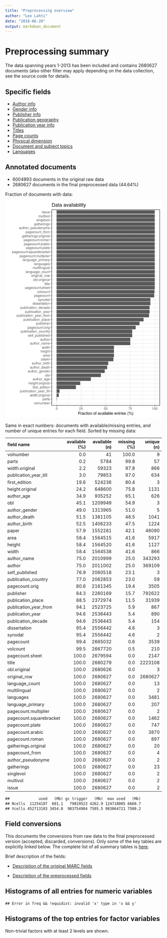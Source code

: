 ```yaml
---
title: "Preprocessing overview"
author: "Leo Lahti"
date: "2018-06-20"
output: markdown_document
---
```


# Preprocessing summary

The data spanning years 1-2013 has been included and contains 2680627 documents (also other filter may apply depending on the data collection, see the source code for details.



## Specific fields

  * [Author info](author.md)
  * [Gender info](gender.md)
  * [Publisher info](publisher.md)
  * [Publication geography](publicationplace.md)
  * [Publication year info](publicationyear.md)
  * [Titles](title.md)  
  * [Page counts](pagecount.md)
  * [Physical dimension](dimension.md)    
  * [Document and subject topics](topic.md)
  * [Languages](language.md)


## Annotated documents

  * 6004893 documents in the original raw data
  * 2680627 documents in the final preprocessed data (44.64%)

Fraction of documents with data:

![plot of chunk summaryannotations](figure/summaryannotations-1.png)

Same in exact numbers: documents with available/missing entries, and number of unique entries for each field. Sorted by missing data:


|field name              | available (%)| available (n)| missing (%)| unique (n)|
|:-----------------------|-------------:|-------------:|-----------:|----------:|
|volnumber               |           0.0|            41|       100.0|          9|
|parts                   |           0.2|          5784|        99.8|         57|
|width.original          |           2.2|         59323|        97.8|        866|
|publication_year_till   |           3.0|         79853|        97.0|        634|
|first_edition           |          19.6|        524236|        80.4|          3|
|height.original         |          24.2|        648600|        75.8|       1131|
|author_age              |          34.9|        935252|        65.1|        626|
|obl                     |          45.1|       1209949|        54.9|          3|
|author_gender           |          49.0|       1313965|        51.0|          5|
|author_death            |          51.5|       1381105|        48.5|       1041|
|author_birth            |          52.5|       1406233|        47.5|       1224|
|paper                   |          57.9|       1552281|        42.1|      46090|
|area                    |          58.4|       1564515|        41.6|       5917|
|height                  |          58.4|       1564520|        41.6|       1127|
|width                   |          58.4|       1564538|        41.6|        866|
|author_name             |          75.0|       2010999|        25.0|     343293|
|author                  |          75.0|       2011002|        25.0|     369109|
|self_published          |          76.9|       2060518|        23.1|          3|
|publication_country     |          77.0|       2062853|        23.0|         59|
|pagecount.orig          |          80.6|       2161345|        19.4|       3505|
|publisher               |          84.3|       2260169|        15.7|     792622|
|publication_place       |          88.5|       2372974|        11.5|      31939|
|publication_year_from   |          94.1|       2523725|         5.9|        867|
|publication_year        |          94.6|       2536443|         5.4|        890|
|publication_decade      |          94.6|       2536443|         5.4|        154|
|dissertation            |          95.4|       2556442|         4.6|          3|
|synodal                 |          95.4|       2556442|         4.6|          2|
|pagecount               |          99.4|       2665032|         0.6|       3539|
|volcount                |          99.5|       2667720|         0.5|        210|
|pagecount.sheet         |         100.0|       2679594|         0.0|       2147|
|title                   |         100.0|       2680279|         0.0|    2223108|
|obl.original            |         100.0|       2680626|         0.0|          3|
|original_row            |         100.0|       2680627|         0.0|    2680627|
|language_count          |         100.0|       2680627|         0.0|         13|
|multilingual            |         100.0|       2680627|         0.0|          2|
|languages               |         100.0|       2680627|         0.0|       3481|
|language_primary        |         100.0|       2680627|         0.0|        207|
|pagecount.multiplier    |         100.0|       2680627|         0.0|          2|
|pagecount.squarebracket |         100.0|       2680627|         0.0|       1462|
|pagecount.plate         |         100.0|       2680627|         0.0|        747|
|pagecount.arabic        |         100.0|       2680627|         0.0|       3870|
|pagecount.roman         |         100.0|       2680627|         0.0|        897|
|gatherings.original     |         100.0|       2680627|         0.0|         20|
|pagecount_from          |         100.0|       2680627|         0.0|          4|
|author_pseudonyme       |         100.0|       2680627|         0.0|          2|
|gatherings              |         100.0|       2680627|         0.0|         23|
|singlevol               |         100.0|       2680627|         0.0|          2|
|multivol                |         100.0|       2680627|         0.0|          2|
|issue                   |         100.0|       2680627|         0.0|          2|

```
##             used   (Mb) gc trigger   (Mb)  max used   (Mb)
## Ncells  11254187  601.1   79819523 4262.9 124718005 6660.7
## Vcells 452713103 3454.0  983754904 7505.5 983064721 7500.2
```


## Field conversions

This documents the conversions from raw data to the final preprocessed version (accepted, discarded, conversions). Only some of the key tables are explicitly linked below. The complete list of all summary tables is [here](output.tables/).

Brief description of the fields:

 * [Description of the original MARC fields](https://github.com/COMHIS/bibliographica/blob/master/inst/extdata/fieldnames.csv)

 * [Description of the preprocessed fields](https://github.com/COMHIS/bibliographica/blob/master/inst/extdata/fieldnames_polished.csv)


## Histograms of all entries for numeric variables


```
## Error in freq && !equidist: invalid 'x' type in 'x && y'
```


## Histograms of the top entries for factor variables

Non-trivial factors with at least 2 levels are shown.




